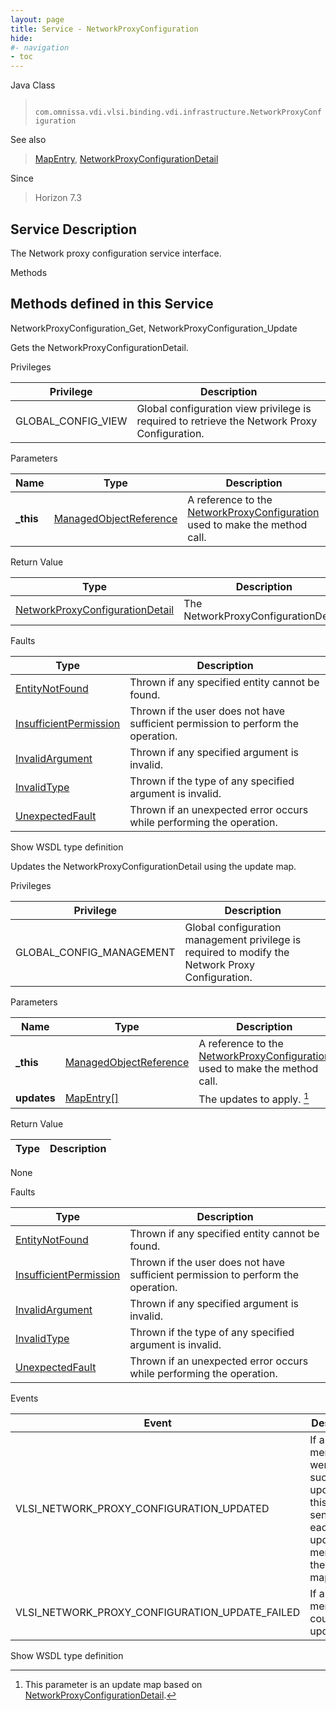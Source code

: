 ```yaml
---
layout: page
title: Service - NetworkProxyConfiguration
hide:
#- navigation
- toc
---
```








Java Class
> ` com.omnissa.vdi.vlsi.binding.vdi.infrastructure.NetworkProxyConfiguration`

See also
> [MapEntry](vdi.util.MapEntry.md), [NetworkProxyConfigurationDetail](vdi.infrastructure.NetworkProxyConfiguration.NetworkProxyConfigurationDetail.md)

Since
> Horizon 7.3





## Service Description

The Network proxy configuration service interface.

Methods

Methods defined in this Service
---
NetworkProxyConfiguration_Get, NetworkProxyConfiguration_Update




Gets the NetworkProxyConfigurationDetail.

Privileges

Privilege |  Description
---|---
GLOBAL_CONFIG_VIEW|  Global configuration view privilege is required to retrieve the Network Proxy Configuration.



Parameters

Name| Type| Description
---|---|---
**_this**| [ManagedObjectReference](vmodl.ManagedObjectReference.md)|  A reference to the [NetworkProxyConfiguration](vdi.infrastructure.NetworkProxyConfiguration.md) used to make the method call.



Return Value

Type |  Description
---|---
[NetworkProxyConfigurationDetail](vdi.infrastructure.NetworkProxyConfiguration.NetworkProxyConfigurationDetail.md)| The NetworkProxyConfigurationDetail.



Faults

Type |  Description
---|---
[EntityNotFound](vdi.fault.EntityNotFound.md)| Thrown if any specified entity cannot be found.
[InsufficientPermission](vdi.fault.InsufficientPermission.md)| Thrown if the user does not have sufficient permission to perform the operation.
[InvalidArgument](vdi.fault.InvalidArgument.md)| Thrown if any specified argument is invalid.
[InvalidType](vdi.fault.InvalidType.md)| Thrown if the type of any specified argument is invalid.
[UnexpectedFault](vdi.fault.UnexpectedFault.md)| Thrown if an unexpected error occurs while performing the operation.

Show WSDL type definition







Updates the NetworkProxyConfigurationDetail using the update map.

Privileges

Privilege |  Description
---|---
GLOBAL_CONFIG_MANAGEMENT|  Global configuration management privilege is required to modify the Network Proxy Configuration.



Parameters

Name| Type| Description
---|---|---
**_this**| [ManagedObjectReference](vmodl.ManagedObjectReference.md)|  A reference to the [NetworkProxyConfiguration](vdi.infrastructure.NetworkProxyConfiguration.md) used to make the method call.
**updates**| [MapEntry[]](vdi.util.MapEntry.md)|  The updates to apply. [^292]





Return Value

Type |  Description
---|---
None



Faults

Type |  Description
---|---
[EntityNotFound](vdi.fault.EntityNotFound.md)| Thrown if any specified entity cannot be found.
[InsufficientPermission](vdi.fault.InsufficientPermission.md)| Thrown if the user does not have sufficient permission to perform the operation.
[InvalidArgument](vdi.fault.InvalidArgument.md)| Thrown if any specified argument is invalid.
[InvalidType](vdi.fault.InvalidType.md)| Thrown if the type of any specified argument is invalid.
[UnexpectedFault](vdi.fault.UnexpectedFault.md)| Thrown if an unexpected error occurs while performing the operation.



Events

Event |  Description
---|---
VLSI_NETWORK_PROXY_CONFIGURATION_UPDATED|  If all members were successfully updated, this will be sent for each updated member in the update map.
VLSI_NETWORK_PROXY_CONFIGURATION_UPDATE_FAILED|  If any member could not be updated.

Show WSDL type definition












 


[^292]: This parameter is an update map based on [NetworkProxyConfigurationDetail](vdi.infrastructure.NetworkProxyConfiguration.NetworkProxyConfigurationDetail.md "NetworkProxyConfigurationDetail").